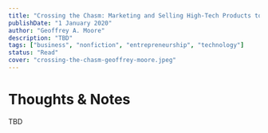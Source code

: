 ```yaml
---
title: "Crossing the Chasm: Marketing and Selling High-Tech Products to Mainstream Customers"
publishDate: "1 January 2020"
author: "Geoffrey A. Moore"
description: "TBD"
tags: ["business", "nonfiction", "entrepreneurship", "technology"]
status: "Read"
cover: "crossing-the-chasm-geoffrey-moore.jpeg"
---
```


# Thoughts & Notes

TBD
